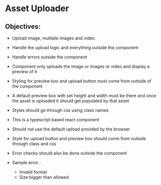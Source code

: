 # Asset Uploader

## Objectives:

- Upload image, multiple images and video
- Handle the upload logic and everything outside the component
- Handle errors outside the component
- Component only uploads the image or images or video and display a preview of it
- Styling for preview box and upload button must come from outside of the component
- A default preview box with set height and width must be there and once the asset is uploaded it should get populated by that asset
- Styles should go through css using class names
- This is a typescript based react component
- Should not use the default upload provided by the browser
- Style for upload button and preview box should come from outside through class and css
- Error checks should also be done outside the component

- Sample error :
  - Invalid format
  - Size bigger than allowed
